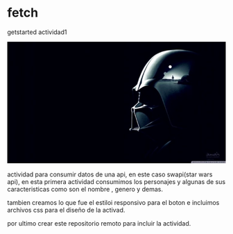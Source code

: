 # fetch
getstarted actividad1

<div itemsalign="center" class="imagenP">
  <link rel="stylesheet" href="estilos.css">
  <img src="img/fondo2.jpg">
</div>


actividad para consumir datos de una api, en este caso swapi(star wars api), en esta primera actividad consumimos los personajes y algunas de sus caracteristicas como son el nombre , genero y demas.

tambien creamos lo que fue el estiloi responsivo para el boton e incluimos archivos css para el diseño de la activad.

por ultimo crear este repositorio remoto para incluir la actividad.
